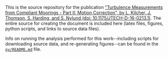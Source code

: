 This is the source repository for the publication ["Turbulence Measurements from Compliant Moorings - Part II: Motion Correction", by L. Kilcher, J. Thomson, S. Harding, and S. Nylund (doi: 10.1175/JTECH-D-16-0213.1)](http://dx.doi.org/10.1175/JTECH-D-16-0213.1). The entire source for creating the document is included here (latex files, figures, python scripts, and links to source data files).

Info on running the analysis performed for this work--including scripts for downloading source data, and re-generating figures--can be found in the [`py/README.md`](py/README.md) file.
